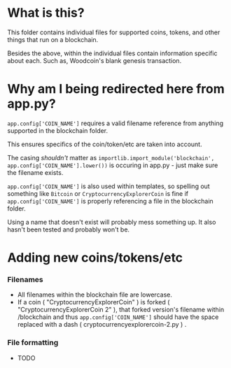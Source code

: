 # What is this?

This folder contains individual files for
supported coins, tokens, and other things that run on a blockchain.

Besides the above, within the individual files contain information
specific about each. Such as, Woodcoin's blank genesis transaction.

# Why am I being redirected here from app.py?

``app.config['COIN_NAME']`` requires a valid filename reference
from anything supported in the blockchain folder.

This ensures specifics of the coin/token/etc are taken
into account.

The casing *shouldn't* matter as `importlib.import_module('blockchain', app.config['COIN_NAME'].lower())`
is occuring in app.py - just make sure the filename exists.

`app.config['COIN_NAME']` is also used within templates, so spelling out
something like `Bitcoin` or `CryptocurrencyExplorerCoin` is fine
if `app.config['COIN_NAME']` is properly referencing a file in the
blockchain folder.

Using a name that doesn't exist will probably mess something
up. It also hasn't been tested and probably won't be.

# Adding new coins/tokens/etc

### Filenames
- All filenames within the blockchain file are lowercase.
- If a coin ( "CryptocurrencyExplorerCoin" ) is forked
  ( "CryptocurrencyExplorerCoin 2" ), that forked version's filename
  within /blockchain and thus ``app.config['COIN_NAME']`` should have
  the space replaced with a dash ( cryptocurrencyexplorercoin-2.py ) .

### File formatting

- TODO